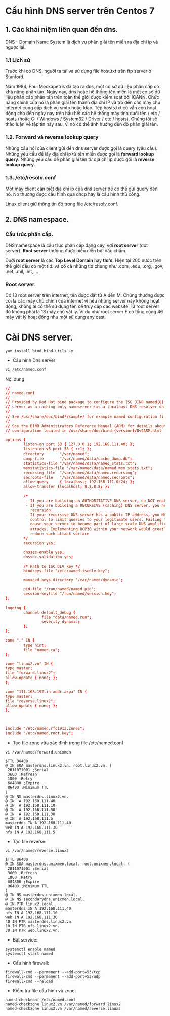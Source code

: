 # Cấu hình DNS server trên Centos 7

## 1. Các khái niệm liên quan đến dns.
DNS - Domain Name System là dịch vụ phân giải tên miền ra địa chỉ ip và ngược lại.


### 1.1 Lịch sử
Trước khi có DNS, người ta tải và sử dụng file host.txt trên ftp server ở Stanford.

Năm 1984, Paul Mockapetris đã tạo ra dns, một cơ sở dữ liệu phân cấp có khả năng phân tán.
Ngày nay, dns hoặc hệ thống tên miền là một cơ sở dữ liệu phân cấp phân tán trên toàn thế giới được kiểm soát bởi ICANN. Chức năng chính của nó là phân giải tên thành địa chỉ IP và trỏ đến các máy chủ internet cung cấp dịch vụ smtp hoặc ldap. 
Tệp hosts.txt cũ vẫn còn hoạt động cho đến ngày nay trên hầu hết các hệ thống máy tính dưới tên / etc / hosts (hoặc C: / Windows / System32 / Driver / etc / hosts). Chúng tôi sẽ thảo luận về tập tin này sau, vì nó có thể ảnh hưởng đến độ phân giải tên.

### 1.2. Forward và reverse lookup query
Những câu hỏi của client gửi đến dns server được gọi là query (yêu cầu). Những yêu cầu để lấy địa chỉ ip từ tên miền được gọi là **forward lookup query**. Những yếu cầu để phân giải tên từ địa chỉ ip được gọi là **reverse lookup query**.

### 1.3. /etc/resolv.conf
Một máy client cần biết địa chỉ ip của dns server để có thể gửi query đến nó. Nó thường được cấu hình qua dhcp hay là cấu hình thủ công.

Linux client giữ thông tin đó trong file /etc/resolv.conf.

## 2. DNS namespace.
### Cấu trúc phân cấp.
DNS namespace là cấu trúc phân cấp dạng cây, với **root server** (dot server). **Root server** thường được biểu diễn bởi dấu chấm.



Dưới **root server** là các **Top Level Domain** hay **tld's**.
Hiện tại 200 nước trên thế giới đều có một tld. và có cả những tld chung như  .com, .edu, .org, .gov, .net, .mil, .int,....

### Root server.
Có 13 root server trên internet, tên được đặt từ A đến M. Chúng thường được coi là các máy chủ chính của internet vì nếu những server này không hoạt động, không ai có thể sử dụng tên để truy cập các website.
13 root server đó không phải là 13 máy chủ vật lý. Ví dụ như root server F có tổng cộng 46 máy vật lý hoạt động như một sử dụng any cast.




# Cài DNS server.




```
yum install bind bind-utils -y

```

- Cấu hình Dns server 
```
vi /etc/named.conf
```
Nội dung
```conf
//
// named.conf
//
// Provided by Red Hat bind package to configure the ISC BIND named(8) DNS
// server as a caching only nameserver (as a localhost DNS resolver only).
//
// See /usr/share/doc/bind*/sample/ for example named configuration files.
//
// See the BIND Administrators Reference Manual (ARM) for details about the
// configuration located in /usr/share/doc/bind-{version}/Bv9ARM.html

options {
        listen-on port 53 { 127.0.0.1; 192.168.111.40; };
        listen-on-v6 port 53 { ::1; };
        directory       "/var/named";
        dump-file       "/var/named/data/cache_dump.db";
        statistics-file "/var/named/data/named_stats.txt";
        memstatistics-file "/var/named/data/named_mem_stats.txt";
        recursing-file  "/var/named/data/named.recursing";
        secroots-file   "/var/named/data/named.secroots";
        allow-query     { localhost; 192.168.111.0/24; };
        allow-transfer {localhost; 8.8.8.8; };

        /* 
         - If you are building an AUTHORITATIVE DNS server, do NOT enable recursion.
         - If you are building a RECURSIVE (caching) DNS server, you need to enable 
           recursion. 
         - If your recursive DNS server has a public IP address, you MUST enable access 
           control to limit queries to your legitimate users. Failing to do so will
           cause your server to become part of large scale DNS amplification 
           attacks. Implementing BCP38 within your network would greatly
           reduce such attack surface 
        */
        recursion yes;

        dnssec-enable yes;
        dnssec-validation yes;

        /* Path to ISC DLV key */
        bindkeys-file "/etc/named.iscdlv.key";

        managed-keys-directory "/var/named/dynamic";

        pid-file "/run/named/named.pid";
        session-keyfile "/run/named/session.key";
};

logging {
        channel default_debug {
                file "data/named.run";
                severity dynamic;
        };
};

zone "." IN {
        type hint;
        file "named.ca";
};

zone "linux2.vn" IN {
type master;
file "forward.linux2";
allow-update { none; };
};

zone "111.168.192.in-addr.arpa" IN {
type master;
file "reverse.linux2";
allow-update { none; };
};



include "/etc/named.rfc1912.zones";
include "/etc/named.root.key";

```
- Tạo file zone vừa xác định trong file /etc/named.conf
```
vi /var/named/forward.unixmen

```

```
$TTL 86400
@ IN SOA masterdns.linux2.vn. root.linux2.vn. (
 2011071001 ;Serial
 3600 ;Refresh
 1800 ;Retry
 604800 ;Expire
 86400 ;Minimum TTL
)
@ IN NS masterdns.linux2.vn.
@ IN  A 192.168.111.40
@ IN  A 192.168.111.10
@ IN  A 192.168.111.50
@ IN  A 192.168.111.30
@ IN  A 192.168.111.5
masterdns IN A 192.168.111.40
web IN A 192.168.111.30
nfs IN A 192.168.111.5
```
- Tạo file reverse:
```
vi /var/named/reverse.linux2
```
```
$TTL 86400
@ IN SOA masterdns.unixmen.local. root.unixmen.local. (
 2011071001 ;Serial
 3600 ;Refresh
 1800 ;Retry
 604800 ;Expire
 86400 ;Minimum TTL
)
@ IN NS masterdns.unixmen.local.
@ IN NS secondarydns.unixmen.local.
@ IN PTR linux2.local.
masterdns IN A 192.168.111.40
nfs IN A 192.168.111.10
web IN A 192.168.111.30
40 IN PTR masterdns.linux2.vn.
10 IN PTR nfs.linux2.vn.
30 IN PTR web.linux2.vn.
```

- Bật service:
```
systemctl enable named
systemctl start named
```
- Cấu hình firewall:
```
firewall-cmd --permanent --add-port=53/tcp
firewall-cmd --permanent --add-port=53/udp
firewall-cmd --reload
```


- Kiểm tra file cấu hình và zone:
```
named-checkconf /etc/named.conf
named-checkzone linux2.vn /var/named/forward.linux2
named-checkzone linux2.vn /var/named/reverse.linux2
```

